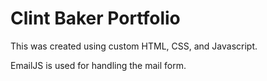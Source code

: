 # Clint Baker Portfolio

This was created using custom HTML, CSS, and Javascript.

EmailJS is used for handling the mail form.
